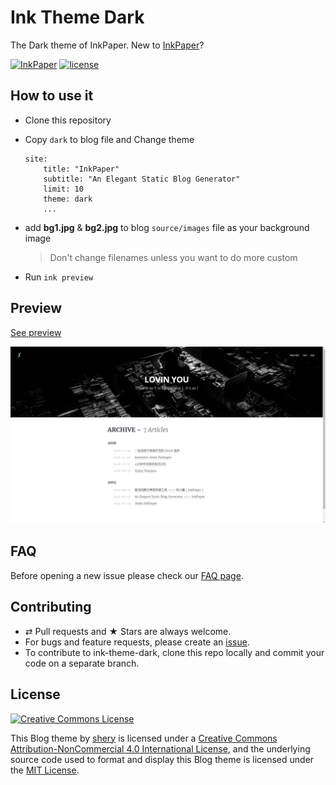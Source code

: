 # Ink Theme Dark
The Dark theme of InkPaper. New to [InkPaper](http://www.chole.io)?

[![InkPaper](https://img.shields.io/badge/InkPaper-v2017--02--25-blue.svg)](http://www.chole.io/)
[![license](https://img.shields.io/badge/license-CC%20BY--NC%204.0-blue.svg)](https://creativecommons.org/licenses/by-nc/4.0/)

## How to use it
- Clone this repository
- Copy `dark` to blog file and Change theme

  ```ymal
  site:
      title: "InkPaper"
      subtitle: "An Elegant Static Blog Generator"
      limit: 10
      theme: dark
      ...
  ```

- add **bg1.jpg** & **bg2.jpg** to blog `source/images` file as your background image
  > Don't change filenames unless you want to do more custom
- Run `ink preview`

## Preview
[See preview](http://www.shery.me/blog/)

![archive](./screenshot/archive.png)

## FAQ
Before opening a new issue please check our [FAQ page](https://github.com/InkProject/ink-theme-dark/issues).

## Contributing
* ⇄ Pull requests and ★ Stars are always welcome.
* For bugs and feature requests, please create an [issue](https://github.com/InkProject/ink-theme-dark/issues).
* To contribute to ink-theme-dark, clone this repo locally and commit your code on a separate branch.

## License

<a rel="license" href="http://creativecommons.org/licenses/by-nc/4.0/"><img alt="Creative Commons License" style="border-width:0" src="https://i.creativecommons.org/l/by-nc/4.0/88x31.png" /></a>

This Blog theme by <a xmlns:cc="http://creativecommons.org/ns#" href="http://www.shery.me" property="cc:attributionName" rel="cc:attributionURL">shery</a> is licensed under a <a rel="license" href="http://creativecommons.org/licenses/by-nc/4.0/">Creative Commons Attribution-NonCommercial 4.0 International License</a>, and the underlying source code used to format and display this Blog theme is licensed under the [MIT License](https://github.com/shery15/blog/blob/blog-source/LICENSE).
